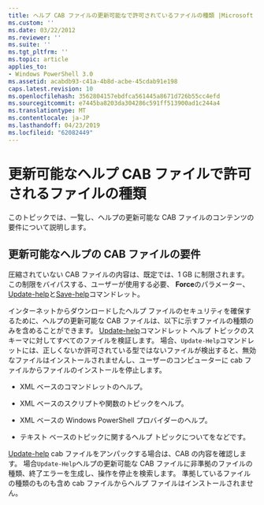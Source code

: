 ```yaml
---
title: ヘルプ CAB ファイルの更新可能なで許可されているファイルの種類 |Microsoft Docs
ms.custom: ''
ms.date: 03/22/2012
ms.reviewer: ''
ms.suite: ''
ms.tgt_pltfrm: ''
ms.topic: article
applies_to:
- Windows PowerShell 3.0
ms.assetid: acabdb93-c41a-4b8d-acbe-45cdab91e198
caps.latest.revision: 10
ms.openlocfilehash: 3562804157ebdfca561445a8671d726b55cc4efd
ms.sourcegitcommit: e7445ba8203da304286c591ff513900ad1c244a4
ms.translationtype: MT
ms.contentlocale: ja-JP
ms.lasthandoff: 04/23/2019
ms.locfileid: "62082449"
---
```

# <a name="file-types-permitted-in-an-updatable-help-cab-file"></a>更新可能なヘルプ CAB ファイルで許可されるファイルの種類

このトピックでは、一覧し、ヘルプの更新可能な CAB ファイルのコンテンツの要件について説明します。

## <a name="updatable-help-cab-file-requirements"></a>更新可能なヘルプの CAB ファイルの要件

圧縮されていない CAB ファイルの内容は、既定では、1 GB に制限されます。 この制限をバイパスする、ユーザーが使用する必要、 **Force**のパラメーター、 [Update-help](/powershell/module/Microsoft.PowerShell.Core/Update-Help)と[Save-help](/powershell/module/Microsoft.PowerShell.Core/Save-Help)コマンドレット。

インターネットからダウンロードしたヘルプ ファイルのセキュリティを確保するために、ヘルプの更新可能な CAB ファイルは、以下に示すファイルの種類のみを含めることができます。 [Update-help](/powershell/module/Microsoft.PowerShell.Core/Update-Help)コマンドレット ヘルプ トピックのスキーマに対してすべてのファイルを検証します。 場合、`Update-Help`コマンドレットには、正しくないか許可されている型ではないファイルが検出すると、無効なファイルはインストールされませんし、ユーザーのコンピューターに cab ファイルからファイルのインストールを停止します。

- XML ベースのコマンドレットのヘルプ。

- XML ベースのスクリプトや関数のトピックをヘルプ。

- XML ベースの Windows PowerShell プロバイダーのヘルプ。

- テキスト ベースのトピックに関するヘルプ トピックについてをなどです。

[Update-help](/powershell/module/Microsoft.PowerShell.Core/Update-Help) cab ファイルをアンパックする場合は、CAB の内容を確認します。 場合`Update-Help`ヘルプの更新可能な CAB ファイルに非準拠のファイルの種類、終了エラーを生成し、操作を停止を検索します。 準拠しているファイルの種類のものも含め cab ファイルからヘルプ ファイルはインストールされません。